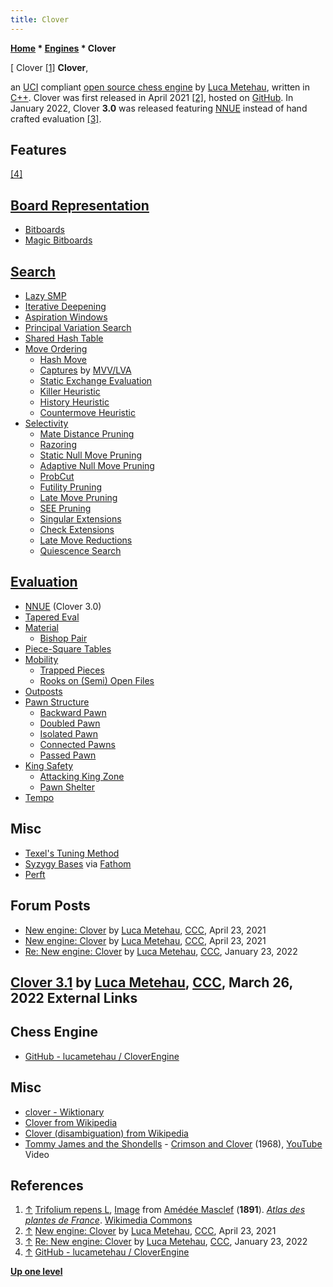 ```yaml
---
title: Clover
---
```

**[Home](Home "Home") * [Engines](Engines "Engines") * Clover**

\[ Clover <a id="cite-note-1" href="#cite-ref-1">[1]</a>
**Clover**,

an [UCI](UCI "UCI") compliant [open source chess engine](Category:Open_Source "Category:Open Source") by [Luca Metehau](Luca_Metehau "Luca Metehau"), written in [C++](Cpp "Cpp"). Clover was first released in April 2021 <a id="cite-note-2" href="#cite-ref-2">[2]</a>, hosted on [GitHub](https://en.wikipedia.org/wiki/GitHub). In January 2022, Clover **3.0** was released featuring [NNUE](NNUE "NNUE") instead of hand crafted evaluation <a id="cite-note-3" href="#cite-ref-3">[3]</a>.

## Features

<a id="cite-note-4" href="#cite-ref-4">[4]</a>

## [Board Representation](Board_Representation "Board Representation")

- [Bitboards](Bitboards "Bitboards")
- [Magic Bitboards](Magic_Bitboards "Magic Bitboards")

## [Search](Search "Search")

- [Lazy SMP](Lazy_SMP "Lazy SMP")
- [Iterative Deepening](Iterative_Deepening "Iterative Deepening")
- [Aspiration Windows](Aspiration_Windows "Aspiration Windows")
- [Principal Variation Search](Principal_Variation_Search "Principal Variation Search")
- [Shared Hash Table](Shared_Hash_Table "Shared Hash Table")
- [Move Ordering](Move_Ordering "Move Ordering")
  - [Hash Move](Hash_Move "Hash Move")
  - [Captures](Captures "Captures") by [MVV/LVA](MVV-LVA "MVV-LVA")
  - [Static Exchange Evaluation](Static_Exchange_Evaluation "Static Exchange Evaluation")
  - [Killer Heuristic](Killer_Heuristic "Killer Heuristic")
  - [History Heuristic](History_Heuristic "History Heuristic")
  - [Countermove Heuristic](Countermove_Heuristic "Countermove Heuristic")
- [Selectivity](Selectivity "Selectivity")
  - [Mate Distance Pruning](Mate_Distance_Pruning "Mate Distance Pruning")
  - [Razoring](Razoring "Razoring")
  - [Static Null Move Pruning](Reverse_Futility_Pruning "Reverse Futility Pruning")
  - [Adaptive Null Move Pruning](Null_Move_Pruning#AdaptiveNullMovePruning "Null Move Pruning")
  - [ProbCut](ProbCut "ProbCut")
  - [Futility Pruning](Futility_Pruning "Futility Pruning")
  - [Late Move Pruning](Futility_Pruning#MoveCountBasedPruning "Futility Pruning")
  - [SEE Pruning](Static_Exchange_Evaluation "Static Exchange Evaluation")
  - [Singular Extensions](Singular_Extensions "Singular Extensions")
  - [Check Extensions](Check_Extensions "Check Extensions")
  - [Late Move Reductions](Late_Move_Reductions "Late Move Reductions")
  - [Quiescence Search](Quiescence_Search "Quiescence Search")

## [Evaluation](Evaluation "Evaluation")

- [NNUE](NNUE "NNUE") (Clover 3.0)
- [Tapered Eval](Tapered_Eval "Tapered Eval")
- [Material](Material "Material")
  - [Bishop Pair](Bishop_Pair "Bishop Pair")
- [Piece-Square Tables](Piece-Square_Tables "Piece-Square Tables")
- [Mobility](Mobility "Mobility")
  - [Trapped Pieces](Trapped_Pieces "Trapped Pieces")
  - [Rooks on (Semi) Open Files](Rook_on_Open_File "Rook on Open File")
- [Outposts](Outposts "Outposts")
- [Pawn Structure](Pawn_Structure "Pawn Structure")
  - [Backward Pawn](Backward_Pawn "Backward Pawn")
  - [Doubled Pawn](Doubled_Pawn "Doubled Pawn")
  - [Isolated Pawn](Isolated_Pawn "Isolated Pawn")
  - [Connected Pawns](Connected_Pawns "Connected Pawns")
  - [Passed Pawn](Passed_Pawn "Passed Pawn")
- [King Safety](King_Safety "King Safety")
  - [Attacking King Zone](King_Safety#Attacking "King Safety")
  - [Pawn Shelter](King_Safety#PawnShield "King Safety")
- [Tempo](Tempo "Tempo")

## Misc

- [Texel's Tuning Method](Texel%27s_Tuning_Method "Texel's Tuning Method")
- [Syzygy Bases](Syzygy_Bases "Syzygy Bases") via [Fathom](Syzygy_Bases#Fathom "Syzygy Bases")
- [Perft](Perft "Perft")

## Forum Posts

- [New engine: Clover](http://www.talkchess.com/forum3/viewtopic.php?f=7&t=77154) by [Luca Metehau](Luca_Metehau "Luca Metehau"), [CCC](CCC "CCC"), April 23, 2021
- [New engine: Clover](http://www.talkchess.com/forum3/viewtopic.php?f=2&t=77156) by [Luca Metehau](Luca_Metehau "Luca Metehau"), [CCC](CCC "CCC"), April 23, 2021
- [Re: New engine: Clover](https://www.talkchess.com/forum3/viewtopic.php?f=2&t=77156&start=111) by [Luca Metehau](Luca_Metehau "Luca Metehau"), [CCC](CCC "CCC"), January 23, 2022

## [Clover 3.1](https://www.talkchess.com/forum3/viewtopic.php?f=2&t=77156&start=122) by [Luca Metehau](Luca_Metehau "Luca Metehau"), [CCC](CCC "CCC"), March 26, 2022 External Links

## Chess Engine

- [GitHub - lucametehau / CloverEngine](https://github.com/lucametehau/CloverEngine)

## Misc

- [clover - Wiktionary](https://en.wiktionary.org/wiki/clover)
- [Clover from Wikipedia](https://en.wikipedia.org/wiki/Clover)
- [Clover (disambiguation) from Wikipedia](<https://en.wikipedia.org/wiki/Clover_(disambiguation)>)
- [Tommy James and the Shondells](https://en.wikipedia.org/wiki/Tommy_James_and_the_Shondells) - [Crimson and Clover](https://en.wikipedia.org/wiki/Crimson_and_Clover) (1968), [YouTube](https://en.wikipedia.org/wiki/YouTube) Video

## References

1. <a id="cite-ref-1" href="#cite-note-1">↑</a> [Trifolium repens L](https://en.wikipedia.org/wiki/Trifolium_repens), [Image](https://commons.wikimedia.org/wiki/File:79_Trifolium_repens_L.jpg) from [Amédée Masclef](https://en.wikipedia.org/wiki/Am%C3%A9d%C3%A9e_Masclef) (**1891**). *[Atlas des plantes de France](https://commons.wikimedia.org/wiki/Category:Atlas_des_plantes_de_France)*. [Wikimedia Commons](https://en.wikipedia.org/wiki/Wikimedia_Commons)
1. <a id="cite-ref-2" href="#cite-note-2">↑</a> [New engine: Clover](http://www.talkchess.com/forum3/viewtopic.php?f=2&t=77156) by [Luca Metehau](Luca_Metehau "Luca Metehau"), [CCC](CCC "CCC"), April 23, 2021
1. <a id="cite-ref-3" href="#cite-note-3">↑</a> [Re: New engine: Clover](https://www.talkchess.com/forum3/viewtopic.php?f=2&t=77156&start=111) by [Luca Metehau](Luca_Metehau "Luca Metehau"), [CCC](CCC "CCC"), January 23, 2022
1. <a id="cite-ref-4" href="#cite-note-4">↑</a> [GitHub - lucametehau / CloverEngine](https://github.com/lucametehau/CloverEngine)

**[Up one level](Engines "Engines")**

